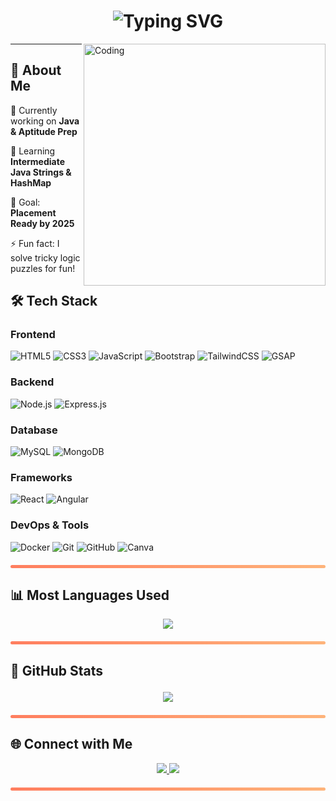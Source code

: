<!-- Animated Greeting -->
<h1 align="center">
  <img src="https://readme-typing-svg.herokuapp.com?font=Fira+Code&pause=1000&color=F72C7D&center=true&vCenter=true&width=500&lines=👋+Hi%2C+I'm+Karthi+Keyan;💻+Software+Developer;🚀+Placement+Prep+Enthusiast;📚+Lifelong+Learner" alt="Typing SVG" />
</h1>
<!-- Animated Coding GIF -->
<img align="right" alt="Coding" width="387" src="https://media.giphy.com/media/qgQUggAC3Pfv687qPC/giphy.gif">

---

## 📌 About Me

 🔭 Currently working on **Java & Aptitude Prep**
 
 🌱 Learning **Intermediate Java Strings & HashMap**
 
 🎯 Goal: **Placement Ready by 2025**
 
 ⚡ Fun fact: I solve tricky logic puzzles for fun!


## 🛠️ Tech Stack

### **Frontend**
![HTML5](https://img.shields.io/badge/HTML5-E34F26?style=for-the-badge&logo=html5&logoColor=white)
![CSS3](https://img.shields.io/badge/CSS3-1572B6?style=for-the-badge&logo=css3&logoColor=white)
![JavaScript](https://img.shields.io/badge/JavaScript-F7DF1E?style=for-the-badge&logo=javascript&logoColor=black)
![Bootstrap](https://img.shields.io/badge/Bootstrap-563D7C?style=for-the-badge&logo=bootstrap&logoColor=white)
![TailwindCSS](https://img.shields.io/badge/Tailwind_CSS-38B2AC?style=for-the-badge&logo=tailwind-css&logoColor=white)
![GSAP](https://img.shields.io/badge/GSAP-88CE02?style=for-the-badge&logo=greensock&logoColor=white)

### **Backend**
![Node.js](https://img.shields.io/badge/Node.js-339933?style=for-the-badge&logo=nodedotjs&logoColor=white)
![Express.js](https://img.shields.io/badge/Express.js-000000?style=for-the-badge&logo=express&logoColor=white)

### **Database**
![MySQL](https://img.shields.io/badge/MySQL-005C84?style=for-the-badge&logo=mysql&logoColor=white)
![MongoDB](https://img.shields.io/badge/MongoDB-47A248?style=for-the-badge&logo=mongodb&logoColor=white)

### **Frameworks**
![React](https://img.shields.io/badge/React-61DAFB?style=for-the-badge&logo=react&logoColor=black)
![Angular](https://img.shields.io/badge/Angular-DD0031?style=for-the-badge&logo=angular&logoColor=white)

### **DevOps & Tools**
![Docker](https://img.shields.io/badge/Docker-2496ED?style=for-the-badge&logo=docker&logoColor=white)
![Git](https://img.shields.io/badge/Git-F05032?style=for-the-badge&logo=git&logoColor=white)
![GitHub](https://img.shields.io/badge/GitHub-100000?style=for-the-badge&logo=github&logoColor=white)
![Canva](https://img.shields.io/badge/Canva-00C4CC?style=for-the-badge&logo=canva&logoColor=white)

<!-- Thick horizontal line -->
<hr style="border: 0; height: 5px; background: linear-gradient(to right, #ff7e5f, #feb47b); border-radius: 5px; margin: 20px 0;" />


## 📊 Most Languages Used
<p align="center"> <img src="https://github-readme-stats.vercel.app/api/top-langs/?username=kathikeyan-007&layout=compact&theme=radical&bg_color=0,000000,130F40&title_color=E94560&text_color=F8F8F2" /> </p> 
<!-- Thick horizontal line -->
<hr style="border: 0; height: 5px; background: linear-gradient(to right, #ff7e5f, #feb47b); border-radius: 5px; margin: 20px 0;" />


## 🚀 GitHub Stats <p align="center"> <img src="https://github-readme-streak-stats.herokuapp.com/?user=kathikeyan-007&theme=radical&fire=DD2727&ring=DD2727" /> </p>

<!-- Thick horizontal line -->
<hr style="border: 0; height: 5px; background: linear-gradient(to right, #ff7e5f, #feb47b); border-radius: 5px; margin: 20px 0;" />


## 🌐 Connect with Me  
<p align="center">
  <a href="https://www.linkedin.com/in/karthikeyan-c-660567259/">
    <img src="https://img.shields.io/badge/-LinkedIn-blue?style=for-the-badge&logo=Linkedin&logoColor=white" />
  </a>
  <a href="mailto:karthikeyan2004007@gmail.com">
    <img src="https://img.shields.io/badge/Email-D14836?style=for-the-badge&logo=gmail&logoColor=white" />
  </a>
</p>
<!-- Thick horizontal line -->
<hr style="border: 0; height: 5px; background: linear-gradient(to right, #ff7e5f, #feb47b); border-radius: 5px; margin: 20px 0;" />

